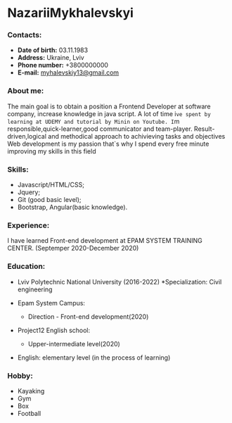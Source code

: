 #  NazariiMykhalevskyi

### Contacts:
* **Date of birth:** 03.11.1983
* **Address:** Ukraine, Lviv
* **Phone number:** +3800000000
* **E-mail:** myhalevskiy13@gmail.com

### About me:
The main goal is to obtain a position a Frontend Developer at  software company, increase knowledge in java script. 
A lot of time i`ve spent by learning at UDEMY and tutorial by Minin on Youtube.
I`m responsible,quick-learner,good communicator and team-player.
Result-driven,logical and methodical approach to achivieving tasks and objectives
Web development is my passion that`s why I spend every free minute improving my skills in this field
### Skills:
* Javascript/HTML/CSS;
* Jquery;
* Git (good basic level);
* Bootstrap, Angular(basic knowledge).

### Experience:
 I have learned  Front-end development at EPAM SYSTEM TRAINING CENTER. 
                    (Septemper 2020-December 2020)
            
### Education:
* Lviv Polytechnic National University (2016-2022)
    *Specialization: Civil engineering
    
* Epam System Campus:
    * Direction - Front-end development(2020)
* Project12 English school:
    * Upper-intermediate level(2020)

* English: elementary level (in the process of learning)

### Hobby:
* Kayaking
* Gym
* Box
* Football
